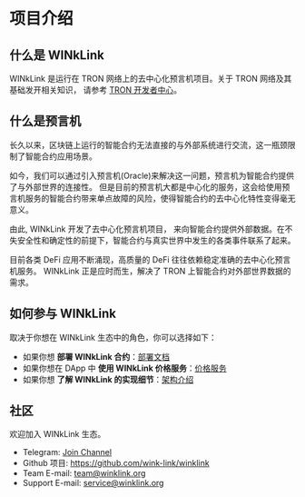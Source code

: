 # 项目介绍

## 什么是 WINkLink

WINkLink 是运行在 TRON 网络上的去中心化预言机项目。关于 TRON 网络及其基础发开相关知识，
请参考 [TRON 开发者中心](https://cn.developers.tron.network/)。

## 什么是预言机

长久以来，区块链上运行的智能合约无法直接的与外部系统进行交流，这一瓶颈限制了智能合约应用场景。

如今，我们可以通过引入预言机(Oracle)来解决这一问题，预言机为智能合约提供了与外部世界的连接性。
但是目前的预言机大都是中心化的服务，这会给使用预言机服务的智能合约带来单点故障的风险，使得智能合约的去中心化特性变得毫无意义。

由此, WINkLink 开发了去中心化预言机项目，
来向智能合约提供外部数据。在不失安全性和确定性的前提下，智能合约与真实世界中发生的各类事件联系了起来。

目前各类 DeFi 应用不断涌现，高质量的 DeFi 往往依赖稳定准确的去中心化预言机服务。
WINkLink 正是应时而生，解决了 TRON 上智能合约对外部世界数据的需求。

## 如何参与 WINkLink

取决于你想在 WINkLink 生态中的角色，你可以选择如下：

- 如果你想 **部署 WINkLink 合约**：[部署文档](./deploy.md)
- 如果你想在 DApp 中 **使用 WINkLink 价格服务**：[价格服务](./pricing.md)
- 如果你想 **了解 WINkLink 的实现细节**：[架构介绍](./architecture.md)

## 社区

欢迎加入 WINkLink 生态。

- Telegram: [Join Channel](https://t.me/joinchat/PDRBbhkNbOJd_6DJS4lRoA)
- Github 项目: <https://github.com/wink-link/winklink>
- Team E-mail: <team@winklink.org>
- Support E-mail: <service@winklink.org>
